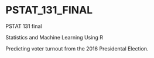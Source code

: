 # PSTAT_131_FINAL
PSTAT 131 final

Statistics and Machine Learning Using R

Predicting voter turnout from the 2016 Presidental Election.
